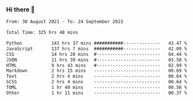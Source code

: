 ### Hi there 👋

<!--
**dominoto/dominoto** is a ✨ _special_ ✨ repository because its `README.md` (this file) appears on your GitHub profile.

Here are some ideas to get you started:

- 🔭 I’m currently working on ...
- 🌱 I’m currently learning ...
- 👯 I’m looking to collaborate on ...
- 🤔 I’m looking for help with ...
- 💬 Ask me about ...
- 📫 How to reach me: ...
- 😄 Pronouns: ...
- ⚡ Fun fact: ...
-->
<!--START_SECTION:waka-->

```txt
From: 30 August 2021 - To: 24 September 2023

Total Time: 325 hrs 48 mins

Python           141 hrs 37 mins ###########--------------   43.47 %
JavaScript       137 hrs 7 mins  ###########--------------   42.09 %
CSS              14 hrs 28 mins  #------------------------   04.44 %
JSON             11 hrs 39 mins  #------------------------   03.58 %
HTML             9 hrs 43 mins   #------------------------   02.99 %
Markdown         2 hrs 15 mins   -------------------------   00.69 %
Text             2 hrs 4 mins    -------------------------   00.64 %
SCSS             2 hrs 4 mins    -------------------------   00.64 %
TOML             1 hr 49 mins    -------------------------   00.56 %
Other            1 hr 11 mins    -------------------------   00.37 %
```

<!--END_SECTION:waka-->
